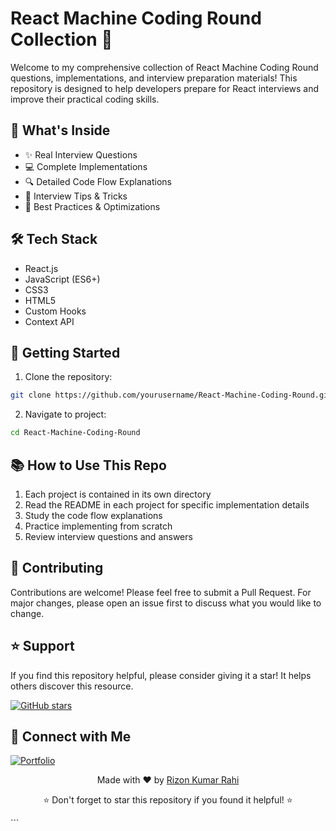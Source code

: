 # React Machine Coding Round Collection 🚀

Welcome to my comprehensive collection of React Machine Coding Round questions, implementations, and interview preparation materials! This repository is designed to help developers prepare for React interviews and improve their practical coding skills.

## 🎯 What's Inside

- ✨ Real Interview Questions
- 💻 Complete Implementations  
- 🔍 Detailed Code Flow Explanations
- 📝 Interview Tips & Tricks
- 🧪 Best Practices & Optimizations


## 🛠️ Tech Stack

- React.js
- JavaScript (ES6+)
- CSS3
- HTML5
- Custom Hooks
- Context API

## 🚀 Getting Started

1. Clone the repository:
```bash
git clone https://github.com/yourusername/React-Machine-Coding-Round.git
```

2. Navigate to project:
```bash
cd React-Machine-Coding-Round
```

## 📚 How to Use This Repo

1. Each project is contained in its own directory
2. Read the README in each project for specific implementation details
3. Study the code flow explanations
4. Practice implementing from scratch
5. Review interview questions and answers



## 🤝 Contributing

Contributions are welcome! Please feel free to submit a Pull Request. For major changes, please open an issue first to discuss what you would like to change.

## ⭐ Support

If you find this repository helpful, please consider giving it a star! It helps others discover this resource.

[![GitHub stars](https://img.shields.io/github/stars/yourusername/React-Machine-Coding-Round.svg?style=social&label=Star)](https://github.com/yourusername/React-Machine-Coding-Round)

## 🔗 Connect with Me

[![Portfolio](https://img.shields.io/badge/Portfolio-rizonkumarrahi.in-blue?style=flat-square&logo=google-chrome)](https://rizonkumarrahi.in/)

<p align="center">Made with ❤️ by <a href="https://rizonkumarrahi.in/">Rizon Kumar Rahi</a></p>

<p align="center">
⭐ Don't forget to star this repository if you found it helpful! ⭐
</p>
```
